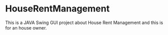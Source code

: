 # HouseRentManagement
This is a JAVA Swing GUI project about House Rent Management and this is for an house owner.
